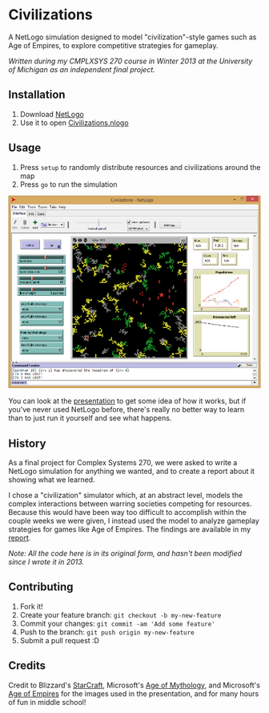 # Civilizations

A NetLogo simulation designed to model "civilization"-style games such as Age of Empires, to explore competitive strategies for gameplay.

*Written during my CMPLXSYS 270 course in Winter 2013 at the University of Michigan as an independent final project.*

## Installation

1. Download [NetLogo](https://ccl.northwestern.edu/netlogo/)
2. Use it to open [Civilizations.nlogo](https://github.com/cooperka/civilizations/blob/master/Civilizations.nlogo)

## Usage

1. Press `setup` to randomly distribute resources and civilizations around the map
2. Press `go` to run the simulation

![Screenshot of red civilization victory](/screenshots/victory.png "Screenshot of red civilization victory")

You can look at the [presentation](https://github.com/cooperka/civilizations/blob/master/Civilizations%20Presentation.pdf) to get some idea of how it works, but if you've never used NetLogo before, there's really no better way to learn than to just run it yourself and see what happens.

## History

As a final project for Complex Systems 270, we were asked to write a NetLogo simulation for anything we wanted, and to create a report about it showing what we learned.

I chose a "civilization" simulator which, at an abstract level, models the complex interactions between warring societies competing for resources. Because this would have been way too difficult to accomplish within the couple weeks we were given, I instead used the model to analyze gameplay strategies for games like Age of Empires. The findings are available in my [report](https://github.com/cooperka/Civilizations/blob/master/Civilizations%20Report.pdf).

*Note:
All the code here is in its original form, and hasn't been modified since I wrote it in 2013.*

## Contributing

1. Fork it!
2. Create your feature branch: `git checkout -b my-new-feature`
3. Commit your changes: `git commit -am 'Add some feature'`
4. Push to the branch: `git push origin my-new-feature`
5. Submit a pull request :D

## Credits

Credit to Blizzard's [StarCraft](http://us.blizzard.com/en-us/games/sc/), Microsoft's [Age of Mythology](http://www.ageofempires.com/AoM.aspx), and Microsoft's [Age of Empires](http://www.ageofempires.com/AoE3.aspx) for the images used in the presentation, and for many hours of fun in middle school!
